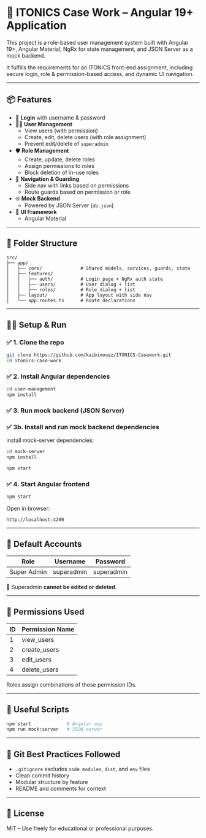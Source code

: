 # 🚀 ITONICS Case Work – Angular 19+ Application

This project is a role-based user management system built with Angular 19+, Angular Material, NgRx for state management, and JSON Server as a mock backend.

It fulfills the requirements for an ITONICS front-end assignment, including secure login, role & permission-based access, and dynamic UI navigation.

---

## 📦 Features

- 🔐 **Login** with username & password
- 🧑‍💼 **User Management**
  - View users (with permission)
  - Create, edit, delete users (with role assignment)
  - Prevent edit/delete of `superadmin`
- 🛡️ **Role Management**
  - Create, update, delete roles
  - Assign permissions to roles
  - Block deletion of in-use roles
- 🧭 **Navigation & Guarding**
  - Side nav with links based on permissions
  - Route guards based on permission or role
- 🌐 **Mock Backend**
  - Powered by JSON Server (`db.json`)
- 🎨 **UI Framework**
  - Angular Material
---

## 📁 Folder Structure

```
src/
├── app/
│   ├── core/              # Shared models, services, guards, state
│   ├── features/
│   │   ├── auth/          # Login page + NgRx auth state
│   │   ├── users/         # User dialog + list
│   │   ├── roles/         # Role dialog + list
│   ├── layout/            # App layout with side nav
│   └── app.routes.ts      # Route declarations
```

---

## 🧑‍💻 Setup & Run

### ✅ 1. Clone the repo

```bash
git clone https://github.com/kaibimouez/ITONICS-Casework.git   
cd itonics-case-work
```

### ✅ 2. Install Angular dependencies

```bash
cd user-management
npm install
```

### ✅ 3. Run mock backend (JSON Server)
### ✅ 3b. Install and run mock backend dependencies

install mock-server dependencies:

```bash
cd mock-server
npm install
```

```bash
npm start
```

### ✅ 4. Start Angular frontend

```bash
npm start
```

Open in browser:

```
http://localhost:4200
```

---

## 👤 Default Accounts

| Role        | Username     | Password   |
|-------------|--------------|------------|
| Super Admin | superadmin   | superadmin |

🛑 Superadmin **cannot be edited or deleted**.

---

## 📄 Permissions Used

| ID | Permission Name   |
|----|--------------------|
| 1  | view_users         |
| 2  | create_users       |
| 3  | edit_users         |
| 4  | delete_users       |

Roles assign combinations of these permission IDs.

---

## 🧪 Useful Scripts

```bash
npm start             # Angular app
npm run mock:server   # JSON server
```

---

## 🧹 Git Best Practices Followed

- `.gitignore` excludes `node_modules`, `dist`, and `env` files
- Clean commit history
- Modular structure by feature
- README and comments for context

---

## 📄 License

MIT – Use freely for educational or professional purposes.

